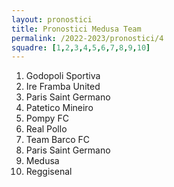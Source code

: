 ```yaml
---
layout: pronostici
title: Pronostici Medusa Team
permalink: /2022-2023/pronostici/4
squadre: [1,2,3,4,5,6,7,8,9,10]
---
```

<ol>
<li>Godopoli Sportiva</li>
<li>Ire Framba United</li>
<li>Paris Saint Germano</li>
<li>Patetico Mineiro</li>
<li>Pompy FC</li>
<li>Real Pollo</li>
<li>Team Barco FC</li>
<li>Paris Saint Germano</li>
<li>Medusa</li>
<li>Reggisenal</li>
</ol>
